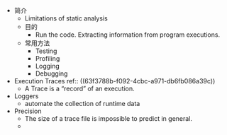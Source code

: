 - 简介
	- Limitations of  static analysis
	- 目的
		- Run the code. Extracting information from program executions.
	- 常用方法
		- Testing
		- Profiling
		- Logging
		- Debugging
- Execution Traces
  ref:: ((63f3788b-f092-4cbc-a971-db6fb086a39c))
	- A Trace is a “record” of an execution.
- Loggers
	- automate the collection of runtime data
- Precision
	- The size of a trace file is impossible to predict in general.
	-